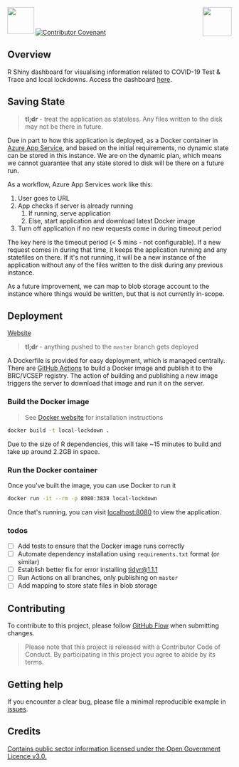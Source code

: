 <img src='figures/title.png' align="left" height ="60"/><img src='figures/brc-logo.png' align="right" height ="65"/>

<br/><br/>

[![Contributor Covenant](https://img.shields.io/badge/Contributor%20Covenant-v2.0%20adopted-ff69b4.svg)](code_of_conduct.md)

## Overview
R Shiny dashboard for visualising information related to COVID-19 Test &amp; Trace and local lockdowns. Access the dashboard [here](https://vcsep-local-lockdown-app.azurewebsites.net).

## Saving State

> **tl;dr** - treat the application as stateless. Any files written to the disk may not be there in future.

Due in part to how this application is deployed, as a Docker container in [Azure App Service](https://azure.microsoft.com/en-gb/services/app-service/),
and based on the initial requirements, no dynamic state can be stored in this instance. We are on the dynamic plan, which
means we cannot guarantee that any state stored to disk will be there on a future run.

As a workflow, Azure App Services work like this:

1. User goes to URL
2. App checks if server is already running
    1. If running, serve application
    2. Else, start application and download latest Docker image
3. Turn off application if no new requests come in during timeout period

The key here is the timeout period (< 5 mins - not configurable). If a new request comes in during that time, it keeps
the application running and any statefiles on there. If it's not running, it will be a new instance of the application
without any of the files written to the disk during any previous instance.

As a future improvement, we can map to blob storage account to the instance where things would be written, but that is
not currently in-scope.

## Deployment

[Website](https://vcsep-local-lockdown-app.azurewebsites.net)

> **tl;dr** - anything pushed to the `master` branch gets deployed

A Dockerfile is provided for easy deployment, which is managed centrally. There are [GitHub Actions](https://github.com/features/actions)
to build a Docker image and publish it to the BRC/VCSEP registry. The action of building and publishing a new image
triggers the server to download that image and run it on the server.

### Build the Docker image

> See [Docker website](https://docs.docker.com/engine/install/) for installation instructions

```bash
docker build -t local-lockdown .
```

Due to the size of R dependencies, this will take ~15 minutes to build and take up around 2.2GB in space.

### Run the Docker container

Once you've built the image, you can use Docker to run it

```bash
docker run -it --rm -p 8080:3838 local-lockdown
```

Once that's running, you can visit [localhost:8080](http://localhost:8080) to
view the application.

### todos

- [ ] Add tests to ensure that the Docker image runs correctly
- [ ] Automate dependency installation using `requirements.txt` format (or similar)
- [ ] Establish better fix for error installing [tidyr@1.1.1](https://stackoverflow.com/questions/63348135/error-installing-tidyr-on-ubuntu-18-04-r-4-0-2)
- [ ] Run Actions on all branches, only publishing on `master`
- [ ] Add mapping to store state files in blob storage

## Contributing
To contribute to this project, please follow [GitHub Flow](https://guides.github.com/introduction/flow/) when submitting changes.

> Please note that this project is released with a Contributor Code of Conduct. By participating in this project you agree to abide by its terms.

## Getting help
If you encounter a clear bug, please file a minimal reproducible example in [issues](https://github.com/britishredcrosssociety/local-lockdown/issues).

## Credits
[Contains public sector information licensed under the Open Government Licence v3.0.](https://www.nationalarchives.gov.uk/doc/open-government-licence/version/3/)
